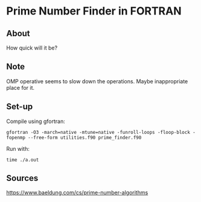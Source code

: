 # Prime Number Finder in FORTRAN

## About

How quick will it be?

## Note

OMP operative seems to slow down the operations. Maybe inappropriate place for it.

## Set-up

Compile using gfortran:
```
gfortran -O3 -march=native -mtune=native -funroll-loops -floop-block -fopenmp --free-form utilities.f90 prime_finder.f90
```

Run with:
```
time ./a.out
```

## Sources

https://www.baeldung.com/cs/prime-number-algorithms
